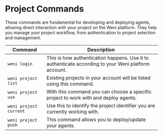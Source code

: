 # Project Commands

These commands are fundamental for developing and deploying agents, allowing direct interaction with your project on the Weni platform. They help you manage your project workflow, from authentication to project selection and management.

| Command | Description |
|---------|-------------|
| `weni login` | This is how authentication happens. Use it to authenticate according to your Weni platform account. |
| `weni project list` | Existing projects in your account will be listed using this command. |
| `weni project use` | With this command you can choose a specific project to work with and deploy agents. |
| `weni project current` | Use this to identify the project identifier you are currently working with. |
| `weni project push` | This command allows you to deploy/update your agents. |